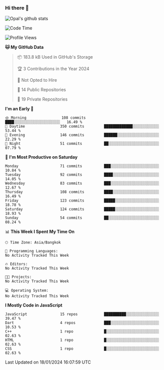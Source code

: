 ### Hi there 👋

![Opal's github stats](https://github-readme-stats.vercel.app/api?username=coolkidneversleep&count_private=true&show_icons=true&theme=radical)


<!--START_SECTION:waka-->
![Code Time](http://img.shields.io/badge/Code%20Time-64%20hrs%2038%20mins-blue)

![Profile Views](http://img.shields.io/badge/Profile%20Views-0-blue)

**🐱 My GitHub Data** 

> 📦 183.8 kB Used in GitHub's Storage 
 > 
> 🏆 3 Contributions in the Year 2024
 > 
> 🚫 Not Opted to Hire
 > 
> 📜 14 Public Repositories 
 > 
> 🔑 19 Private Repositories 
 > 
**I'm an Early 🐤** 

```text
🌞 Morning                108 commits         ████░░░░░░░░░░░░░░░░░░░░░   16.49 % 
🌆 Daytime                350 commits         █████████████░░░░░░░░░░░░   53.44 % 
🌃 Evening                146 commits         ██████░░░░░░░░░░░░░░░░░░░   22.29 % 
🌙 Night                  51 commits          ██░░░░░░░░░░░░░░░░░░░░░░░   07.79 % 
```
📅 **I'm Most Productive on Saturday** 

```text
Monday                   71 commits          ███░░░░░░░░░░░░░░░░░░░░░░   10.84 % 
Tuesday                  92 commits          ████░░░░░░░░░░░░░░░░░░░░░   14.05 % 
Wednesday                83 commits          ███░░░░░░░░░░░░░░░░░░░░░░   12.67 % 
Thursday                 108 commits         ████░░░░░░░░░░░░░░░░░░░░░   16.49 % 
Friday                   123 commits         █████░░░░░░░░░░░░░░░░░░░░   18.78 % 
Saturday                 124 commits         █████░░░░░░░░░░░░░░░░░░░░   18.93 % 
Sunday                   54 commits          ██░░░░░░░░░░░░░░░░░░░░░░░   08.24 % 
```


📊 **This Week I Spent My Time On** 

```text
🕑︎ Time Zone: Asia/Bangkok

💬 Programming Languages: 
No Activity Tracked This Week

🔥 Editors: 
No Activity Tracked This Week

🐱‍💻 Projects: 
No Activity Tracked This Week

💻 Operating System: 
No Activity Tracked This Week
```

**I Mostly Code in JavaScript** 

```text
JavaScript               15 repos            ██████████░░░░░░░░░░░░░░░   39.47 % 
Dart                     4 repos             ███░░░░░░░░░░░░░░░░░░░░░░   10.53 % 
C++                      1 repo              █░░░░░░░░░░░░░░░░░░░░░░░░   02.63 % 
HTML                     1 repo              █░░░░░░░░░░░░░░░░░░░░░░░░   02.63 % 
CSS                      1 repo              █░░░░░░░░░░░░░░░░░░░░░░░░   02.63 % 
```




 Last Updated on 18/01/2024 16:07:59 UTC
<!--END_SECTION:waka-->
